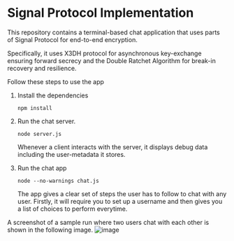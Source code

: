 # Signal Protocol Implementation

This repository contains a terminal-based chat application that uses parts of Signal Protocol for end-to-end encryption.

Specifically, it uses X3DH protocol for asynchronous key-exchange ensuring forward secrecy and the Double Ratchet Algorithm for break-in recovery and resilience.

Follow these steps to use the app

1. Install the dependencies
    ```
    npm install
    ```

2. Run the chat server.
    ```
    node server.js
    ```

    Whenever a client interacts with the server, it displays debug data including the user-metadata it stores.

3. Run the chat app
    ```
    node --no-warnings chat.js
    ```

    The app gives a clear set of steps the user has to follow to chat with any user.
    Firstly, it will require you to set up a username and then gives you a list of choices to perform everytime.

A screenshot of a sample run where two users chat with each other is shown in the following image.
![image](https://user-images.githubusercontent.com/43881774/139839437-b874095f-a9ef-40da-9765-815d5db07dbf.png)

